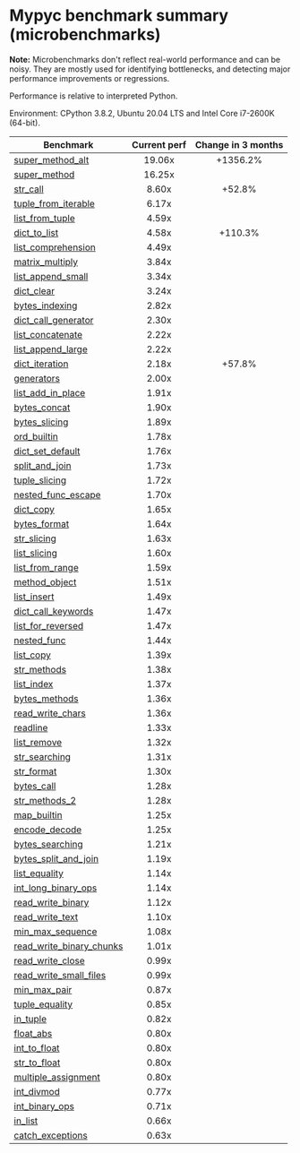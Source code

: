 # Mypyc benchmark summary (microbenchmarks)

**Note:** Microbenchmarks don't reflect real-world performance and can be noisy.
           They are mostly used for identifying bottlenecks, and detecting major performance
           improvements or regressions.

Performance is relative to interpreted Python.

Environment: CPython 3.8.2, Ubuntu 20.04 LTS and Intel Core i7-2600K (64-bit).

| Benchmark | Current perf | Change in 3 months |
| --- | :---: | :---: |
| [super_method_alt](benchmarks/super_method_alt.md) | 19.06x | +1356.2% |
| [super_method](benchmarks/super_method.md) | 16.25x |  |
| [str_call](benchmarks/str_call.md) | 8.60x | +52.8% |
| [tuple_from_iterable](benchmarks/tuple_from_iterable.md) | 6.17x |  |
| [list_from_tuple](benchmarks/list_from_tuple.md) | 4.59x |  |
| [dict_to_list](benchmarks/dict_to_list.md) | 4.58x | +110.3% |
| [list_comprehension](benchmarks/list_comprehension.md) | 4.49x |  |
| [matrix_multiply](benchmarks/matrix_multiply.md) | 3.84x |  |
| [list_append_small](benchmarks/list_append_small.md) | 3.34x |  |
| [dict_clear](benchmarks/dict_clear.md) | 3.24x |  |
| [bytes_indexing](benchmarks/bytes_indexing.md) | 2.82x |  |
| [dict_call_generator](benchmarks/dict_call_generator.md) | 2.30x |  |
| [list_concatenate](benchmarks/list_concatenate.md) | 2.22x |  |
| [list_append_large](benchmarks/list_append_large.md) | 2.22x |  |
| [dict_iteration](benchmarks/dict_iteration.md) | 2.18x | +57.8% |
| [generators](benchmarks/generators.md) | 2.00x |  |
| [list_add_in_place](benchmarks/list_add_in_place.md) | 1.91x |  |
| [bytes_concat](benchmarks/bytes_concat.md) | 1.90x |  |
| [bytes_slicing](benchmarks/bytes_slicing.md) | 1.89x |  |
| [ord_builtin](benchmarks/ord_builtin.md) | 1.78x |  |
| [dict_set_default](benchmarks/dict_set_default.md) | 1.76x |  |
| [split_and_join](benchmarks/split_and_join.md) | 1.73x |  |
| [tuple_slicing](benchmarks/tuple_slicing.md) | 1.72x |  |
| [nested_func_escape](benchmarks/nested_func_escape.md) | 1.70x |  |
| [dict_copy](benchmarks/dict_copy.md) | 1.65x |  |
| [bytes_format](benchmarks/bytes_format.md) | 1.64x |  |
| [str_slicing](benchmarks/str_slicing.md) | 1.63x |  |
| [list_slicing](benchmarks/list_slicing.md) | 1.60x |  |
| [list_from_range](benchmarks/list_from_range.md) | 1.59x |  |
| [method_object](benchmarks/method_object.md) | 1.51x |  |
| [list_insert](benchmarks/list_insert.md) | 1.49x |  |
| [dict_call_keywords](benchmarks/dict_call_keywords.md) | 1.47x |  |
| [list_for_reversed](benchmarks/list_for_reversed.md) | 1.47x |  |
| [nested_func](benchmarks/nested_func.md) | 1.44x |  |
| [list_copy](benchmarks/list_copy.md) | 1.39x |  |
| [str_methods](benchmarks/str_methods.md) | 1.38x |  |
| [list_index](benchmarks/list_index.md) | 1.37x |  |
| [bytes_methods](benchmarks/bytes_methods.md) | 1.36x |  |
| [read_write_chars](benchmarks/read_write_chars.md) | 1.36x |  |
| [readline](benchmarks/readline.md) | 1.33x |  |
| [list_remove](benchmarks/list_remove.md) | 1.32x |  |
| [str_searching](benchmarks/str_searching.md) | 1.31x |  |
| [str_format](benchmarks/str_format.md) | 1.30x |  |
| [bytes_call](benchmarks/bytes_call.md) | 1.28x |  |
| [str_methods_2](benchmarks/str_methods_2.md) | 1.28x |  |
| [map_builtin](benchmarks/map_builtin.md) | 1.25x |  |
| [encode_decode](benchmarks/encode_decode.md) | 1.25x |  |
| [bytes_searching](benchmarks/bytes_searching.md) | 1.21x |  |
| [bytes_split_and_join](benchmarks/bytes_split_and_join.md) | 1.19x |  |
| [list_equality](benchmarks/list_equality.md) | 1.14x |  |
| [int_long_binary_ops](benchmarks/int_long_binary_ops.md) | 1.14x |  |
| [read_write_binary](benchmarks/read_write_binary.md) | 1.12x |  |
| [read_write_text](benchmarks/read_write_text.md) | 1.10x |  |
| [min_max_sequence](benchmarks/min_max_sequence.md) | 1.08x |  |
| [read_write_binary_chunks](benchmarks/read_write_binary_chunks.md) | 1.01x |  |
| [read_write_close](benchmarks/read_write_close.md) | 0.99x |  |
| [read_write_small_files](benchmarks/read_write_small_files.md) | 0.99x |  |
| [min_max_pair](benchmarks/min_max_pair.md) | 0.87x |  |
| [tuple_equality](benchmarks/tuple_equality.md) | 0.85x |  |
| [in_tuple](benchmarks/in_tuple.md) | 0.82x |  |
| [float_abs](benchmarks/float_abs.md) | 0.80x |  |
| [int_to_float](benchmarks/int_to_float.md) | 0.80x |  |
| [str_to_float](benchmarks/str_to_float.md) | 0.80x |  |
| [multiple_assignment](benchmarks/multiple_assignment.md) | 0.80x |  |
| [int_divmod](benchmarks/int_divmod.md) | 0.77x |  |
| [int_binary_ops](benchmarks/int_binary_ops.md) | 0.71x |  |
| [in_list](benchmarks/in_list.md) | 0.66x |  |
| [catch_exceptions](benchmarks/catch_exceptions.md) | 0.63x |  |

